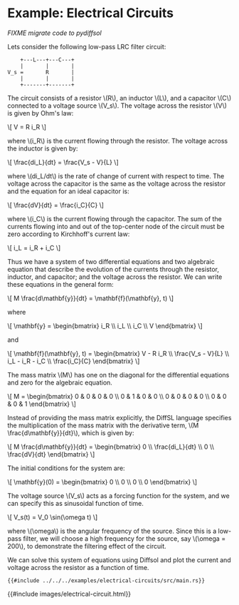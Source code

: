 # Example: Electrical Circuits

*FIXME migrate code to pydiffsol*

Lets consider the following low-pass LRC filter circuit:

```plaintext
    +---L---+---C---+
    |       |       |
V_s =       R       |
    |       |       |
    +-------+-------+
```

The circuit consists of a resistor \\(R\\), an inductor \\(L\\), and a capacitor \\(C\\) connected to a voltage source \\(V_s\\). The voltage across the resistor \\(V\\) is given by Ohm's law:

\\[
V = R i_R
\\]

where \\(i_R\\) is the current flowing through the resistor. The voltage across the inductor is given by:

\\[
\frac{di_L}{dt} = \frac{V_s - V}{L}
\\]

where \\(di_L/dt\\) is the rate of change of current with respect to time. The voltage across the capacitor is the same as the voltage across the resistor and the equation for an ideal capacitor is:

\\[
\frac{dV}{dt} = \frac{i_C}{C}
\\]

where \\(i_C\\) is the current flowing through the capacitor. The sum of the currents flowing into and out of the top-center node of the circuit must be zero according to Kirchhoff's current law:

\\[
i_L = i_R + i_C
\\]

Thus we have a system of two differential equations and two algebraic equation that describe the evolution of the currents through the resistor, inductor, and capacitor; and the voltage across the resistor. We can write these equations in the general form:

\\[
M \frac{d\mathbf{y}}{dt} = \mathbf{f}(\mathbf{y}, t)
\\]

where

\\[
\mathbf{y} = \begin{bmatrix} i_R \\\\ i_L \\\\ i_C \\\\ V \end{bmatrix}
\\]

and

\\[
\mathbf{f}(\mathbf{y}, t) = \begin{bmatrix} V - R i_R \\\\ \frac{V_s - V}{L} \\\\ i_L - i_R - i_C \\\\ \frac{i_C}{C} \end{bmatrix}
\\]

The mass matrix \\(M\\) has one on the diagonal for the differential equations and zero for the algebraic equation.

\\[
M = \begin{bmatrix} 0 & 0 & 0 & 0 \\\\ 0 & 1 & 0 & 0 \\\\ 0 & 0 & 0 & 0 \\\\ 0 & 0 & 0 & 1 \end{bmatrix}
\\]

Instead of providing the mass matrix explicitly, the DiffSL language specifies the multiplication of the mass matrix with the derivative term, \\(M \frac{d\mathbf{y}}{dt}\\), which is given by:

\\[
M \frac{d\mathbf{y}}{dt} = \begin{bmatrix} 0 \\\\ \frac{di_L}{dt} \\\\ 0 \\\\ \frac{dV}{dt} \end{bmatrix}
\\]

The initial conditions for the system are:

\\[
\mathbf{y}(0) = \begin{bmatrix} 0 \\\\ 0 \\\\ 0 \\\\ 0 \end{bmatrix}
\\]

The voltage source \\(V_s\\) acts as a forcing function for the system, and we can specify this as sinusoidal function of time.

\\[
    V_s(t) = V_0 \sin(\omega t)
\\]

where \\(\omega\\) is the angular frequency of the source. Since this is a low-pass filter, we will choose a high frequency for the source, say \\(\omega = 200\\), to demonstrate the filtering effect of the circuit.

We can solve this system of equations using Diffsol and plot the current and voltage across the resistor as a function of time.

```rust,ignore
{{#include ../../../examples/electrical-circuits/src/main.rs}}
```

{{#include images/electrical-circuit.html}}
